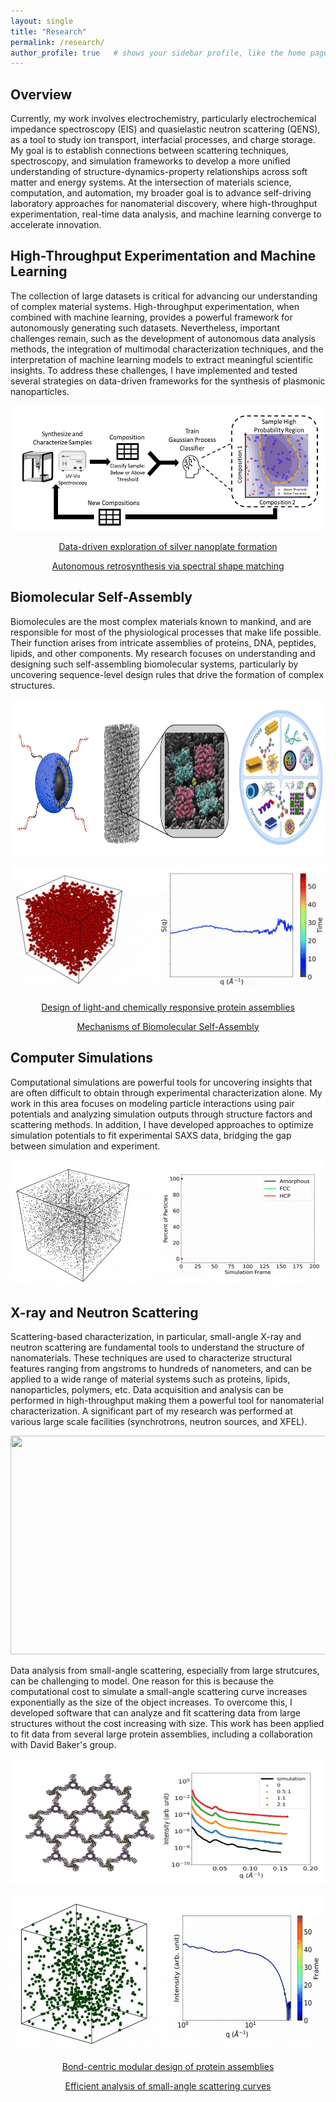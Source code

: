 ```yaml
---
layout: single
title: "Research"
permalink: /research/
author_profile: true   # shows your sidebar profile, like the home page
---
```


## Overview 
Currently, my work involves electrochemistry, particularly electrochemical impedance spectroscopy (EIS) and quasielastic neutron scattering (QENS), as a tool to study ion transport, interfacial processes, and charge storage. My goal is to establish connections between scattering techniques, spectroscopy, and simulation frameworks to develop a more unified understanding of structure-dynamics-property relationships across soft matter and energy systems. At the intersection of materials science, computation, and automation, my broader goal is to advance self-driving laboratory approaches for nanomaterial discovery, where high-throughput experimentation, real-time data analysis, and machine learning converge to accelerate innovation.


## High-Throughput Experimentation and Machine Learning 
The collection of large datasets is critical for advancing our understanding of complex material systems. High-throughput experimentation, when combined with machine learning, provides a powerful framework for autonomously generating such datasets. Nevertheless, important challenges remain, such as the development of autonomous data analysis methods, the integration of multimodal characterization techniques, and the interpretation of machine learning models to extract meaningful scientific insights. To address these challenges, I have implemented and tested several strategies on data-driven frameworks for the synthesis of plasmonic nanoparticles. 

<p align="center">
  <img src="../images/HT_Experimentation.png" width="550" height="200">
</p>


<p align="center">
  <a href="https://pubs.rsc.org/en/content/articlehtml/2024/dd/d4dd00211c">Data-driven exploration of silver nanoplate formation</a>
</p>

<p align="center">
  <a href="https://pubs.rsc.org/en/content/articlehtml/2022/dd/d2dd00025c">Autonomous retrosynthesis via spectral shape matching</a>
</p>


## Biomolecular Self-Assembly 
Biomolecules are the most complex materials known to mankind, and are responsible for most of the physiological processes that make life possible. Their function arises from intricate assemblies of proteins, DNA, peptides, lipids, and other components. My research focuses on understanding and designing such self-assembling biomolecular systems, particularly by uncovering sequence-level design rules that drive the formation of complex structures.

<p align="center">
  <img src="../images/biomolecules.png" width="600" height="250">
</p>

<p align="center">
  <img src="../images/evaporation_movie.gif"  width="550" height="200">
</p>


<p align="center">
  <a href="https://www.cell.com/chem/abstract/S2451-9294(24)00652-1">Design of light-and chemically responsive protein assemblies</a>
</p>

<p align="center">
  <a href="https://onlinelibrary.wiley.com/doi/abs/10.1002/anie.202309725">Mechanisms of Biomolecular Self-Assembly</a>
</p>

## Computer Simulations 
Computational simulations are powerful tools for uncovering insights that are often difficult to obtain through experimental characterization alone. My work in this area focuses on modeling particle interactions using pair potentials and analyzing simulation outputs through structure factors and scattering methods. In addition, I have developed approaches to optimize simulation potentials to fit experimental SAXS data, bridging the gap between simulation and experiment. 

<p align="center">
  <img src="../images/Crystal_Simulation.gif"  width="550" height="200">
</p>


## X-ray and Neutron Scattering 
Scattering-based characterization, in particular, small-angle X-ray and neutron scattering are fundamental tools to understand the structure of nanomaterials. These techniques are used to characterize structural features ranging from angstroms to hundreds of nanometers, and can be applied to a wide range of material systems such as proteins, lipids, nanoparticles, polymers, etc. Data acquisition and analysis can be performed in high-throughput making them a powerful tool for nanomaterial characterization. A significant part of my research was performed at various large scale facilities (synchrotrons, neutron sources, and XFEL). 

<p align="center">
  <img src="../images/SAS_p1.png" width="700" height="350">
</p>


Data analysis from small-angle scattering, especially from large strutcures, can be challenging to model. One reason for this is because the computational cost to simulate a small-angle scattering curve increases exponentially as the size of the object increases. To overcome this, I developed software that can analyze and fit scattering data from large structures without the cost increasing with size. This work has been applied to fit data from several large protein assemblies, including a collaboration with David Baker's group. 


<p align="center">
  <img src="../images/SAS_p2.png" width="550" height="200">
</p>


<p align="center">
  <img src="../images/cube_movie_final.gif"  width="600" height="250">
</p>

<p align="center">
  <a href="https://www.nature.com/articles/s41563-025-02297-5">Bond-centric modular design of protein assemblies</a>
</p>

<p align="center">
  <a href="https://journals.iucr.org/paper?uu5014">Efficient analysis of small-angle scattering curves</a>
</p>